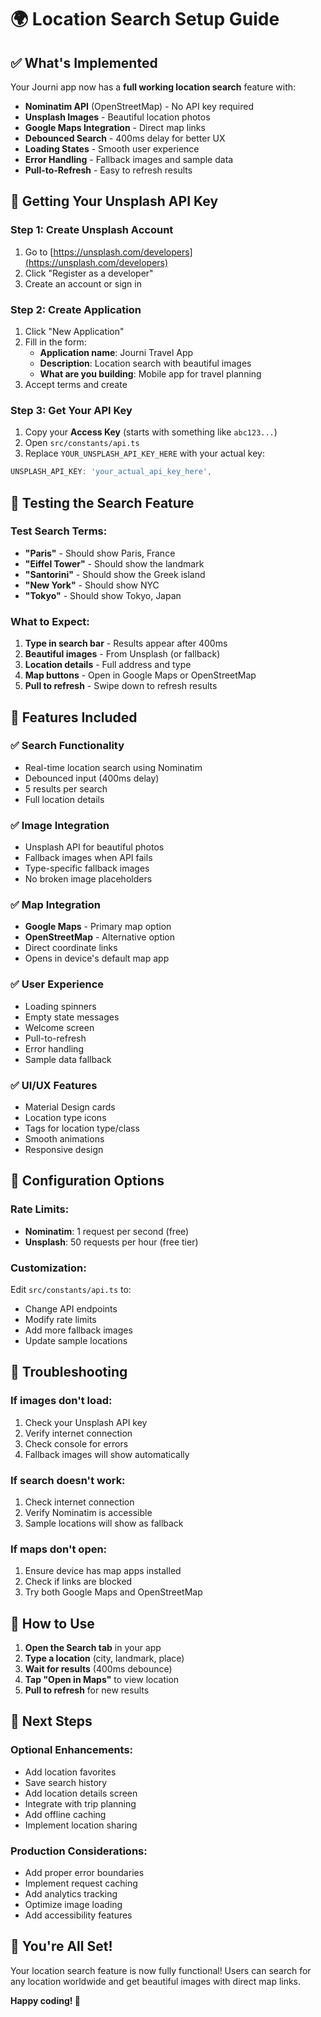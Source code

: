 # 🌍 Location Search Setup Guide

## ✅ What's Implemented

Your Journi app now has a **full working location search** feature with:

- **Nominatim API** (OpenStreetMap) - No API key required
- **Unsplash Images** - Beautiful location photos
- **Google Maps Integration** - Direct map links
- **Debounced Search** - 400ms delay for better UX
- **Loading States** - Smooth user experience
- **Error Handling** - Fallback images and sample data
- **Pull-to-Refresh** - Easy to refresh results

## 🔑 Getting Your Unsplash API Key

### Step 1: Create Unsplash Account
1. Go to [https://unsplash.com/developers](https://unsplash.com/developers)
2. Click "Register as a developer"
3. Create an account or sign in

### Step 2: Create Application
1. Click "New Application"
2. Fill in the form:
   - **Application name**: Journi Travel App
   - **Description**: Location search with beautiful images
   - **What are you building**: Mobile app for travel planning
3. Accept terms and create

### Step 3: Get Your API Key
1. Copy your **Access Key** (starts with something like `abc123...`)
2. Open `src/constants/api.ts`
3. Replace `YOUR_UNSPLASH_API_KEY_HERE` with your actual key:

```typescript
UNSPLASH_API_KEY: 'your_actual_api_key_here',
```

## 🧪 Testing the Search Feature

### Test Search Terms:
- **"Paris"** - Should show Paris, France
- **"Eiffel Tower"** - Should show the landmark
- **"Santorini"** - Should show the Greek island
- **"New York"** - Should show NYC
- **"Tokyo"** - Should show Tokyo, Japan

### What to Expect:
1. **Type in search bar** - Results appear after 400ms
2. **Beautiful images** - From Unsplash (or fallback)
3. **Location details** - Full address and type
4. **Map buttons** - Open in Google Maps or OpenStreetMap
5. **Pull to refresh** - Swipe down to refresh results

## 🚀 Features Included

### ✅ Search Functionality
- Real-time location search using Nominatim
- Debounced input (400ms delay)
- 5 results per search
- Full location details

### ✅ Image Integration
- Unsplash API for beautiful photos
- Fallback images when API fails
- Type-specific fallback images
- No broken image placeholders

### ✅ Map Integration
- **Google Maps** - Primary map option
- **OpenStreetMap** - Alternative option
- Direct coordinate links
- Opens in device's default map app

### ✅ User Experience
- Loading spinners
- Empty state messages
- Welcome screen
- Pull-to-refresh
- Error handling
- Sample data fallback

### ✅ UI/UX Features
- Material Design cards
- Location type icons
- Tags for location type/class
- Smooth animations
- Responsive design

## 🔧 Configuration Options

### Rate Limits:
- **Nominatim**: 1 request per second (free)
- **Unsplash**: 50 requests per hour (free tier)

### Customization:
Edit `src/constants/api.ts` to:
- Change API endpoints
- Modify rate limits
- Add more fallback images
- Update sample locations

## 🐛 Troubleshooting

### If images don't load:
1. Check your Unsplash API key
2. Verify internet connection
3. Check console for errors
4. Fallback images will show automatically

### If search doesn't work:
1. Check internet connection
2. Verify Nominatim is accessible
3. Sample locations will show as fallback

### If maps don't open:
1. Ensure device has map apps installed
2. Check if links are blocked
3. Try both Google Maps and OpenStreetMap

## 📱 How to Use

1. **Open the Search tab** in your app
2. **Type a location** (city, landmark, place)
3. **Wait for results** (400ms debounce)
4. **Tap "Open in Maps"** to view location
5. **Pull to refresh** for new results

## 🎯 Next Steps

### Optional Enhancements:
- Add location favorites
- Save search history
- Add location details screen
- Integrate with trip planning
- Add offline caching
- Implement location sharing

### Production Considerations:
- Add proper error boundaries
- Implement request caching
- Add analytics tracking
- Optimize image loading
- Add accessibility features

## 🎉 You're All Set!

Your location search feature is now fully functional! Users can search for any location worldwide and get beautiful images with direct map links.

**Happy coding! 🚀** 